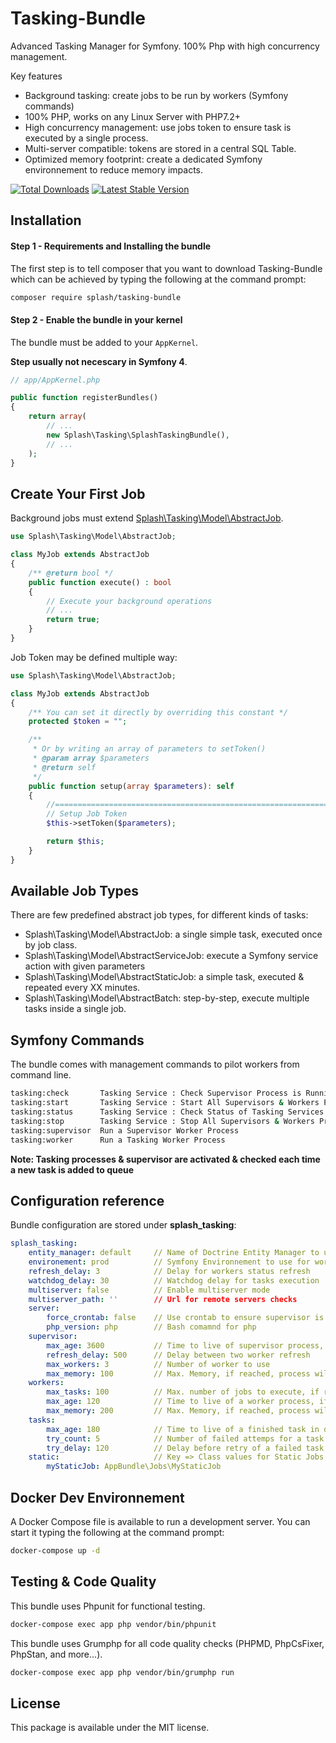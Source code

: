 # Tasking-Bundle

Advanced Tasking Manager for Symfony. 100% Php with high concurrency management.

Key features
- Background tasking: create jobs to be run by workers (Symfony commands) 
- 100% PHP, works on any Linux Server with PHP7.2+
- High concurrency management: use jobs token to ensure task is executed by a single process.
- Multi-server compatible: tokens are stored in a central SQL Table.
- Optimized memory footprint: create a dedicated Symfony environnement to reduce memory impacts.

[![Total Downloads](https://poser.pugx.org/splash/tasking-bundle/downloads.png)](https://packagist.org/packages/splash/tasking-bundle) 
[![Latest Stable Version](https://poser.pugx.org/splash/tasking-bundle/v/stable.png)](https://packagist.org/packages/splash/tasking-bundle)

## Installation

#### Step 1 - Requirements and Installing the bundle
The first step is to tell composer that you want to download Tasking-Bundle which can
be achieved by typing the following at the command prompt:

```bash
composer require splash/tasking-bundle
```

#### Step 2 - Enable the bundle in your kernel

The bundle must be added to your `AppKernel`.

**Step usually not necescary in Symfony 4**.

```php
// app/AppKernel.php

public function registerBundles()
{
    return array(
        // ...
        new Splash\Tasking\SplashTaskingBundle(),
        // ...
    );
}
```

## Create Your First Job

Background jobs must extend [Splash\Tasking\Model\AbstractJob](https://github.com/SplashSync/Tasking-Bundle/blob/master/src/Model/AbstractJob.php).

```php
use Splash\Tasking\Model\AbstractJob;

class MyJob extends AbstractJob
{
    /** @return bool */
    public function execute() : bool
    {
        // Execute your background operations
        // ...
        return true;
    }
}
```

Job Token may be defined multiple way: 

```php
use Splash\Tasking\Model\AbstractJob;

class MyJob extends AbstractJob
{
    /** You can set it directly by overriding this constant */
    protected $token = "";

    /**
     * Or by writing an array of parameters to setToken()
     * @param array $parameters 
     * @return self
     */
    public function setup(array $parameters): self
    {
        //====================================================================//
        // Setup Job Token
        $this->setToken($parameters);

        return $this;
    }
}
```
## Available Job Types

There are few predefined abstract job types, for different kinds of tasks: 
- Splash\Tasking\Model\AbstractJob: a single simple task, executed once by job class.
- Splash\Tasking\Model\AbstractServiceJob: execute a Symfony service action with given parameters
- Splash\Tasking\Model\AbstractStaticJob: a simple task, executed & repeated every XX minutes.
- Splash\Tasking\Model\AbstractBatch: step-by-step, execute multiple tasks inside a single job. 

## Symfony Commands

The bundle comes with management commands to pilot workers from command line.
```bash
tasking:check       Tasking Service : Check Supervisor Process is Running on Current Machines
tasking:start       Tasking Service : Start All Supervisors & Workers Process on All Machines
tasking:status      Tasking Service : Check Status of Tasking Services
tasking:stop        Tasking Service : Stop All Supervisors & Workers Process on All Machines
tasking:supervisor  Run a Supervisor Worker Process 
tasking:worker      Run a Tasking Worker Process 
```

**Note: Tasking processes & supervisor are activated & checked each time a new task is added to queue**

## Configuration reference

Bundle configuration are stored under **splash_tasking**:

```yaml
splash_tasking:
    entity_manager: default     // Name of Doctrine Entity Manager to use for Tasks & Token Storage
    environement: prod          // Symfony Environnement to use for workers
    refresh_delay: 3            // Delay for workers status refresh
    watchdog_delay: 30          // Watchdog delay for tasks execution
    multiserver: false          // Enable multiserver mode
    multiserver_path: ''        // Url for remote servers checks 
    server:     
        force_crontab: false    // Use crontab to ensure supervisor is running (Useless if you uses 3+ workers)
        php_version: php        // Bash comamnd for php
    supervisor:
        max_age: 3600           // Time to live of supervisor process, if reached, process will die
        refresh_delay: 500      // Delay between two worker refresh  
        max_workers: 3          // Number of worker to use
        max_memory: 100         // Max. Memory, if reached, process will die
    workers:
        max_tasks: 100          // Max. number of jobs to execute, if reached, process will die
        max_age: 120            // Time to live of a worker process, if reached, process will die
        max_memory: 200         // Max. Memory, if reached, process will die
    tasks:
        max_age: 180            // Time to live of a finished task in database
        try_count: 5            // Number of failed attemps for a task
        try_delay: 120          // Delay before retry of a failed task
    static:                     // Key => Class values for Static Jobs
        myStaticJob: AppBundle\Jobs\MyStaticJob          
```

## Docker Dev Environnement

A Docker Compose file is available to run a development server. 
You can start it typing the following at the command prompt:

```bash
docker-compose up -d
```

## Testing & Code Quality

This bundle uses Phpunit for functional testing.
```bash
docker-compose exec app php vendor/bin/phpunit 
```

This bundle uses Grumphp for all code quality checks (PHPMD, PhpCsFixer, PhpStan, and more...).
```bash
docker-compose exec app php vendor/bin/grumphp run 
```

## License

This package is available under the MIT license.

